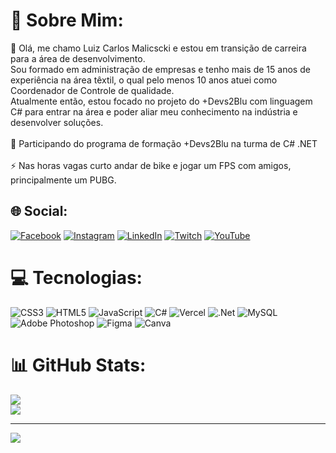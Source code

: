 # 💫 Sobre Mim:
💬 Olá, me chamo Luiz Carlos Malicscki e estou em transição de carreira para a área de desenvolvimento.
<br>Sou formado em administração de empresas e tenho mais de 15 anos de experiência na área têxtil, o qual pelo menos 10 anos atuei como Coordenador de Controle de qualidade.
<br>Atualmente então, estou focado no projeto do +Devs2Blu com linguagem C# para entrar na área e poder aliar meu conhecimento na indústria e desenvolver soluções.
<br><br>👯 Participando do programa de formação +Devs2Blu na turma de C# .NET<br><br>⚡ Nas horas vagas curto andar de bike e jogar um FPS com amigos, principalmente um PUBG. 


## 🌐 Social:
[![Facebook](https://img.shields.io/badge/Facebook-%231877F2.svg?logo=Facebook&logoColor=white)](https://facebook.com/https://www.facebook.com/luiz.malicscki/) [![Instagram](https://img.shields.io/badge/Instagram-%23E4405F.svg?logo=Instagram&logoColor=white)](https://instagram.com/https://www.instagram.com/malicscki/) [![LinkedIn](https://img.shields.io/badge/LinkedIn-%230077B5.svg?logo=linkedin&logoColor=white)](https://linkedin.com/in/https://www.linkedin.com/in/luizcarlosmalicscki/) [![Twitch](https://img.shields.io/badge/Twitch-%239146FF.svg?logo=Twitch&logoColor=white)](https://twitch.tv/https://www.twitch.tv/malicscki) [![YouTube](https://img.shields.io/badge/YouTube-%23FF0000.svg?logo=YouTube&logoColor=white)](https://youtube.com/c/https://www.youtube.com/user/malicscki) 

# 💻 Tecnologias:
![CSS3](https://img.shields.io/badge/css3-%231572B6.svg?style=for-the-badge&logo=css3&logoColor=white) ![HTML5](https://img.shields.io/badge/html5-%23E34F26.svg?style=for-the-badge&logo=html5&logoColor=white) ![JavaScript](https://img.shields.io/badge/javascript-%23323330.svg?style=for-the-badge&logo=javascript&logoColor=%23F7DF1E) ![C#](https://img.shields.io/badge/c%23-%23239120.svg?style=for-the-badge&logo=c-sharp&logoColor=white) ![Vercel](https://img.shields.io/badge/vercel-%23000000.svg?style=for-the-badge&logo=vercel&logoColor=white) ![.Net](https://img.shields.io/badge/.NET-5C2D91?style=for-the-badge&logo=.net&logoColor=white) ![MySQL](https://img.shields.io/badge/mysql-%2300f.svg?style=for-the-badge&logo=mysql&logoColor=white) ![Adobe Photoshop](https://img.shields.io/badge/adobephotoshop-%2331A8FF.svg?style=for-the-badge&logo=adobephotoshop&logoColor=white) 	![Figma](https://img.shields.io/badge/figma-%23F24E1E.svg?style=for-the-badge&logo=figma&logoColor=white) ![Canva](https://img.shields.io/badge/Canva-%2300C4CC.svg?style=for-the-badge&logo=Canva&logoColor=white)
# 📊 GitHub Stats:
![](https://github-readme-streak-stats.herokuapp.com/?user=Malicscki&theme=blueberry&hide_border=false)<br/>
![](https://github-readme-stats.vercel.app/api/top-langs/?username=Malicscki&theme=blueberry&hide_border=false&include_all_commits=true&count_private=false&layout=compact)

---
[![](https://visitcount.itsvg.in/api?id=Malicscki&icon=7&color=4)](https://visitcount.itsvg.in)
